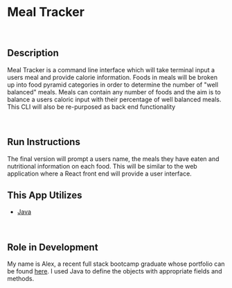 # Meal Tracker

<br>

## Description

Meal Tracker is a command line interface which will take terminal input a users 
meal and provide calorie information. Foods in meals will be broken up into 
food pyramid categories in order to determine the number of "well balanced"
meals. Meals can contain any number of foods and the aim is to balance
a users caloric input with their percentage of well balanced meals. 
This CLI will also be re-purposed as back end functionality 

<br>

## Run Instructions

The final version will prompt a users name, the meals they have eaten and 
nutritional information on each food. This will be similar to the web application 
where a React front end will provide a user interface.

## This App Utilizes

   * [Java](https://www.oracle.com/technetwork/java/javase/downloads/index.html)



<br>

## Role in Development

My name is Alex, a recent full stack bootcamp graduate whose portfolio can be found
[here]( https://alexsamalot19.github.io/Samalot-Alexander-Portfolio/). I used Java
to define the objects with appropriate fields and methods.

